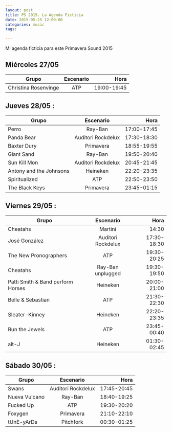 ```yaml
---
layout: post
title: PS 2015. La Agenda Ficticia
date: 2015-05-25 12:00:00
categories: music
tags:

---
```


Mi agenda ficticia para este Primavera Sound 2015

## Miércoles 27/05

| Grupo         | Escenario           	| Hora  |
| ------------- |:-------------: | -----:|
| Christina Rosenvinge      	| ATP	| 19:00-19:45 |


## Jueves 28/05 :


| Grupo         | Escenario           	| Hora  |
| ------------- |:-------------: | -----:|
| Perro      	| Ray-Ban 				| 17:00-17:45 |
| Panda Bear 	| Auditori Rockdelux    | 17:30-18:30 |
| Baxter Dury 	| Primavera    			| 18:55-19:55 |
| Giant Sand 	| Ray-Ban      			| 19:50-20:40 |
| Sun Kill Mon 	| Auditori Rockdelux	| 20:45-21:45 |
| Antony and the Johnsons 	| Heineken	| 22:20-23:35 |
| Spiritualized 	| ATP     			| 22:50-23:50 |
| The Black Keys 	| Primavera			| 23:45-01:15 |


## Viernes 29/05 :


| Grupo         | Escenario           	| Hora  |
| ------------- |:-------------: | -----:|
| Cheatahs      	| Martini 				| 14:30 |
| José González    	| Auditori Rockdelux	| 17:30-18:30 |
| The New Pronographers    	| ATP 	| 19:30-20:25 |
| Cheatahs      	| Ray-Ban unplugged 	| 19:30-19:50 |
| Patti Smith & Band perform Horses      	| Heineken 	| 20:00-21:00 |
| Belle & Sebastian      	| ATP 	| 21:30-22:30 |
| Sleater-Kinney      	| Heineken 	| 22:20-23:35 |
| Run the Jewels      	| ATP  	| 23:45-00:40 |
| alt-J      	| Heineken 	| 01:30-02:45 |


## Sábado 30/05 :


| Grupo         | Escenario           	| Hora  |
| ------------- |:-------------: | -----:|
|  Swans     	| Auditori Rockdelux  	| 17:45-20:45  |
|  Nueva Vulcano     	| Ray-Ban  		| 18:40-19:25  |
|  Fucked Up     	| ATP  				| 19:30-20:20  |
|  Foxygen     	| Primavera  			| 21:10-22:10  |
|  tUnE-yArDs     	| Pitchfork  		| 00:30-01:25  |
